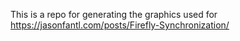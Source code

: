 
This is a repo for generating the graphics used for https://jasonfantl.com/posts/Firefly-Synchronization/

